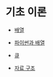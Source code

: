 # 기초 이론

- [배열](https://github.com/JangHyoGwang/TIL/blob/main/Python/%EB%B0%B0%EC%97%B4.ipynb)

- [파이썬과 배열](https://github.com/JangHyoGwang/TIL/blob/main/Python/%ED%8C%8C%EC%9D%B4%EC%8D%AC%EA%B3%BC%20%EB%B0%B0%EC%97%B4.md)

- [큐](https://github.com/JangHyoGwang/TIL/blob/main/Python/%ED%81%90.md)

- [자료 구조](https://github.com/JangHyoGwang/TIL/blob/main/Python/%EC%9E%90%EB%A3%8C%EA%B5%AC%EC%A1%B0.md)

